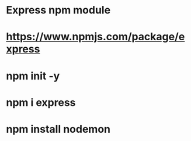 # Express npm module
# https://www.npmjs.com/package/express

# npm init -y

# npm i express

# npm install nodemon
